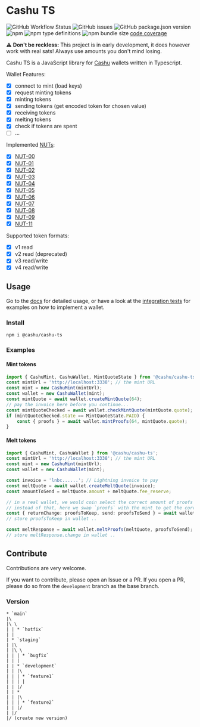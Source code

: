 # Cashu TS

![GitHub Workflow Status](https://img.shields.io/github/actions/workflow/status/cashubtc/cashu-ts/node.js.yml)
![GitHub issues](https://img.shields.io/github/issues/cashubtc/cashu-ts)
![GitHub package.json version](https://img.shields.io/github/package-json/v/cashubtc/cashu-ts)
![npm](https://img.shields.io/npm/v/@cashu/cashu-ts)
![npm type definitions](https://img.shields.io/npm/types/@cashu/cashu-ts)
![npm bundle size](https://img.shields.io/bundlephobia/min/@cashu/cashu-ts)
[code coverage](https://cashubtc.github.io/cashu-ts/coverage)

⚠️ **Don't be reckless:** This project is in early development, it does however work with real sats! Always use amounts you don't mind losing.

Cashu TS is a JavaScript library for [Cashu](https://github.com/cashubtc) wallets written in Typescript.

Wallet Features:

- [x] connect to mint (load keys)
- [x] request minting tokens
- [x] minting tokens
- [x] sending tokens (get encoded token for chosen value)
- [x] receiving tokens
- [x] melting tokens
- [x] check if tokens are spent
- [ ] ...

Implemented [NUTs](https://github.com/cashubtc/nuts/):

- [x] [NUT-00](https://github.com/cashubtc/nuts/blob/main/00.md)
- [x] [NUT-01](https://github.com/cashubtc/nuts/blob/main/01.md)
- [x] [NUT-02](https://github.com/cashubtc/nuts/blob/main/02.md)
- [x] [NUT-03](https://github.com/cashubtc/nuts/blob/main/03.md)
- [x] [NUT-04](https://github.com/cashubtc/nuts/blob/main/04.md)
- [x] [NUT-05](https://github.com/cashubtc/nuts/blob/main/05.md)
- [x] [NUT-06](https://github.com/cashubtc/nuts/blob/main/06.md)
- [x] [NUT-07](https://github.com/cashubtc/nuts/blob/main/07.md)
- [x] [NUT-08](https://github.com/cashubtc/nuts/blob/main/08.md)
- [x] [NUT-09](https://github.com/cashubtc/nuts/blob/main/09.md)
- [x] [NUT-11](https://github.com/cashubtc/nuts/blob/main/11.md)

Supported token formats:

- [x] v1 read
- [x] v2 read (deprecated)
- [x] v3 read/write
- [x] v4 read/write

## Usage

Go to the [docs](https://cashubtc.github.io/cashu-ts/docs) for detailed usage, or have a look at the [integration tests](./test/integration.test.ts) for examples on how to implement a wallet.

### Install

```shell
npm i @cashu/cashu-ts
```

### Examples

#### Mint tokens

```typescript
import { CashuMint, CashuWallet, MintQuoteState } from '@cashu/cashu-ts';
const mintUrl = 'http://localhost:3338'; // the mint URL
const mint = new CashuMint(mintUrl);
const wallet = new CashuWallet(mint);
const mintQuote = await wallet.createMintQuote(64);
// pay the invoice here before you continue...
const mintQuoteChecked = await wallet.checkMintQuote(mintQuote.quote);
if (mintQuoteChecked.state == MintQuoteState.PAID) {
	const { proofs } = await wallet.mintProofs(64, mintQuote.quote);
}
```

#### Melt tokens

```typescript
import { CashuMint, CashuWallet } from '@cashu/cashu-ts';
const mintUrl = 'http://localhost:3338'; // the mint URL
const mint = new CashuMint(mintUrl);
const wallet = new CashuWallet(mint);

const invoice = 'lnbc......'; // Lightning invoice to pay
const meltQuote = await wallet.createMeltQuote(invoice);
const amountToSend = meltQuote.amount + meltQuote.fee_reserve;

// in a real wallet, we would coin select the correct amount of proofs from the wallet's storage
// instead of that, here we swap `proofs` with the mint to get the correct amount of proofs
const { returnChange: proofsToKeep, send: proofsToSend } = await wallet.send(amountToSend, proofs);
// store proofsToKeep in wallet ..

const meltResponse = await wallet.meltProofs(meltQuote, proofsToSend);
// store meltResponse.change in wallet ..
```

## Contribute

Contributions are very welcome.

If you want to contribute, please open an Issue or a PR.
If you open a PR, please do so from the `development` branch as the base branch.

### Version

```
* `main`
|\
|\ \
| | * `hotfix`
| |
| * `staging`
| |\
| |\ \
| | | * `bugfix`
| | |
| | * `development`
| | |\
| | | * `feature1`
| | | |
| | |/
| | *
| | |\
| | | * `feature2`
| | |/
| |/
|/ (create new version)
```
